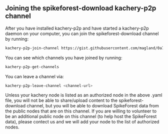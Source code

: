 ## Joining the spikeforest-download kachery-p2p channel

After you have installed kachery-p2p and have started a kachery-p2p daemon on your computer, you can join the spikeforest-download channel by running:

```bash
kachery-p2p-join-channel https://gist.githubusercontent.com/magland/0a732d4562ec87d0f1b9baf7eed2718d/raw/spikeforest-download-channel.yaml
```

You can see which channels you have joined by running:

```bash
kachery-p2p-get-channels
```

You can leave a channel via:

```bash
kachery-p2p-leave-channel <channel-url>
```

Unless your kachery node is listed as an authorized node in the above .yaml file, you will not be able to share/upload content to the spikeforest-download channel, but you will be able to download SpikeForest data from the public nodes that are on this channel. If you are willing to volunteer to be an additional public node on this channel (to help host the SpikeForest data), please contect us and we will add your node to the list of authorized nodes.